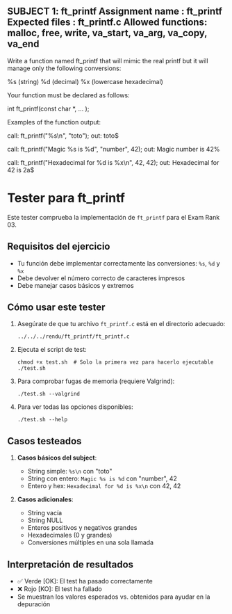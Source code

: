 SUBJECT 1: ft_printf
Assignment name  : ft_printf
Expected files   : ft_printf.c
Allowed functions: malloc, free, write, va_start, va_arg, va_copy, va_end
--------------------------------------------------------------------------------

Write a function named ft_printf that will mimic the real printf but it will manage only the following conversions:

%s (string)
%d (decimal) 
%x (lowercase hexadecimal)

Your function must be declared as follows:

int ft_printf(const char *, ... );

Examples of the function output:

call: ft_printf("%s\n", "toto");
out: toto$

call: ft_printf("Magic %s is %d", "number", 42);
out: Magic number is 42%

call: ft_printf("Hexadecimal for %d is %x\n", 42, 42);
out: Hexadecimal for 42 is 2a$





# Tester para ft_printf

Este tester comprueba la implementación de `ft_printf` para el Exam Rank 03.

## Requisitos del ejercicio

- Tu función debe implementar correctamente las conversiones: `%s`, `%d` y `%x`
- Debe devolver el número correcto de caracteres impresos
- Debe manejar casos básicos y extremos

## Cómo usar este tester

1. Asegúrate de que tu archivo `ft_printf.c` está en el directorio adecuado:
   ```
   ../../../rendu/ft_printf/ft_printf.c
   ```

2. Ejecuta el script de test:
   ```
   chmod +x test.sh  # Solo la primera vez para hacerlo ejecutable
   ./test.sh
   ```

3. Para comprobar fugas de memoria (requiere Valgrind):
   ```
   ./test.sh --valgrind
   ```

4. Para ver todas las opciones disponibles:
   ```
   ./test.sh --help
   ```

## Casos testeados

1. **Casos básicos del subject**:
   - String simple: `%s\n` con "toto"
   - String con entero: `Magic %s is %d` con "number", 42
   - Entero y hex: `Hexadecimal for %d is %x\n` con 42, 42

2. **Casos adicionales**:
   - String vacía
   - String NULL
   - Enteros positivos y negativos grandes
   - Hexadecimales (0 y grandes)
   - Conversiones múltiples en una sola llamada

## Interpretación de resultados

- ✅ Verde [OK]: El test ha pasado correctamente
- ❌ Rojo [KO]: El test ha fallado
- Se muestran los valores esperados vs. obtenidos para ayudar en la depuración
